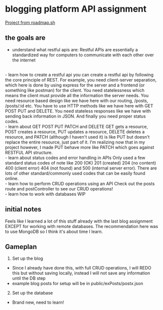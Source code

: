 # blogging platform API assignment

[Project from roadmap.sh](https://roadmap.sh/projects/blogging-platform-api)

## the goals are
- understand what restful apis are: 
Restful APIs are essentially a standardized way for computers to communicate with each other over the internet
<br>
- learn how to create a restful api
you can create a restful api by following the core principle of REST. For example, you need client-server separation, which here is done by using express for the server
and a frontend (or something like postman) for the client. You need statelessness which means the client must provide all the information the server needs. You need
resource based design like we have here with our routing, /posts, /posts/:id etc. You have to use HTTP methods like we have here with GET POST PUT and DELETE. You need
stateless responses like we have with sending back information in JSON. And finally you need proper status codes.
<br>
- learn about GET POST PUT PATCH and DELETE
GET gets a resource, POST creates a resource, PUT updates a resource, DELETE deletes a resource, and PATCH (although I haven't used it) is like PUT but doesn't replace 
the entire resource, just part of it. I'm realizing now that in my project however, I made PUT behave more like PATCH which goes against RESTFUL API structure. 
<br>
- learn about status codes and error handling in APIs
Only used a few standard status codes of note like 200 (OK) 201 (created) 204 (no content) 400 (client error) 404 (not found) and 500 (internal server error). There are lots
of other standard/commonly used codes that can be easily found online. 
<br>
- learn how to perform CRUD operations using an API
Check out the posts route and postController to see our CRUD operations!
<br>
- learn how to work with databases
WIP

## initial notes
Feels like I learned a lot of this stuff already with the last blog assignment EXCEPT for working with remote databases. The recommendation here was to use 
MongoDB so I think it's about time I learn. 

## Gameplan
1. Set up the blog
- Since I already have done this, with full CRUD operations, I will REDO this but without saving locally, instead I will not save any information until the DB step
- example blog posts for setup will be in public/exPosts/post*x*.json
2. Set up the database
- Brand new, need to learn!
